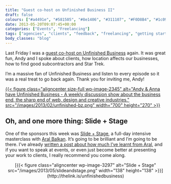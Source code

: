 ```yaml
---
title: "Guest co-host on Unfinished Business II"
draft: false
colours: ["#a4491e", "#581505", "#8e1406", "#311107", "#F0D8B4", "#1c0903", "#D5C9BF"]
date: 2013-05-20T09:07:45+00:00
categories: ["Events", "Freelancing"]
tags: ["agencies", "clients", "feedback", "freelancing", "getting started", "location", "podcast", "subcontractor"]
body_classes: "blog"
---
```


Last Friday I was a [guest co-host on Unfinished Business](http://unfinished.bz/19) again. It was great fun, Andy and I spoke about clients, how location affects our businesses, how to find good subcontractors and Star Trek.

I’m a massive fan of Unfinished Business and listen to every episode so it was a real treat to go back again. Thank you for inviting me, Andy!

[{{< figure class="aligncenter size-full wp-image-2345" alt="Andy &amp; Anna have Unfinished Business - A weekly discussion show about the business end, the sharp end of web, design and creative industries." src="/images/2013/02/unfinished-bz.png" width="700" height="270" >}}](http://unfinished.bz/19)

## Oh, and one more thing: Slide + Stage

One of the sponsors this week was [Slide + Stage](http://thelink.is/unfinishedbusiness), a full-day intensive masterclass with [Aral Balkan](http://aralbalkan.com). It’s going to be brilliant and I’m going to be there. I’ve already [written a post about how much I’ve learnt from Aral](/learning-to-speak/ "Learning to speak"), and if you want to speak at events, or even just become better at presenting your work to clients, I really recommend you come along.

<p style="text-align: center;">[{{< figure class="aligncenter  wp-image-3297" alt="Slide + Stage" src="/images/2013/05/slideandstage.png" width="138" height="138" >}}](http://thelink.is/unfinishedbusiness)</p>
